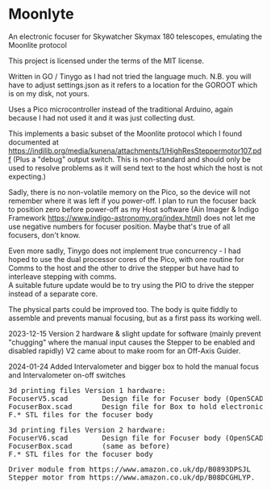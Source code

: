 # Moonlyte
An electronic focuser for Skywatcher Skymax 180 telescopes, emulating the Moonlite protocol

This project is licensed under the terms of the MIT license.

Written in GO / Tinygo as I had not tried the language much. N.B. you will have to adjust settings.json
as it refers to a location for the GOROOT which is on my disk, not yours.

Uses a Pico microcontroller instead of the traditional Arduino, 
again because I had not used it and it was just collecting dust.  

This implements a basic subset of the Moonlite protocol which I found documented at 
https://indilib.org/media/kunena/attachments/1/HighResSteppermotor107.pdf
(Plus a "debug" output switch.  This is non-standard and should only be used to resolve problems as
it will send text to the host which the host is not expecting.)

Sadly, there is no non-volatile memory on the Pico, so the device will not remember where it was left if you power-off.
I plan to run the focuser back to position zero before power-off as my Host software (Ain Imager & Indigo Framework 
https://www.indigo-astronomy.org/index.html) does not let me use negative numbers for focuser position.  Maybe that's true of all focusers, don't know.

Even more sadly, Tinygo does not implement true concurrency - I had hoped to use the dual processor cores of the Pico, 
with one routine for Comms to the host and the other to drive the stepper but have had to interleave stepping with comms.  
A suitable future update would be to try using the PIO to drive the stepper instead of a separate core.

The physical parts could be improved too. The body is quite fiddly to assemble and prevents manual focusing, but as a first pass its working well.

2023-12-15 Version 2 hardware & slight update for software (mainly prevent "chugging" where the manual input causes the Stepper to be enabled and disabled rapidly)
V2 came about to make room for an Off-Axis Guider.

2024-01-24 Added Intervalometer and bigger box to hold the manual focus and Intervalometer on-off switches

<pre>
3d printing files Version 1 hardware:
FocuserV5.scad        Design file for Focuser body (OpenSCAD)
FocuserBox.scad       Design file for Box to hold electronics (OpenSCAD)
F.* STL files for the focuser body
</pre>
<pre>
3d printing files Version 2 hardware:
FocuserV6.scad        Design file for Focuser body (OpenSCAD)
FocuserBox.scad       (same as before)
F.* STL files for the focuser body
</pre>

<pre>
Driver module from https://www.amazon.co.uk/dp/B0893DPSJL 
Stepper motor from https://www.amazon.co.uk/dp/B08DCGHLYP. 
</pre>
